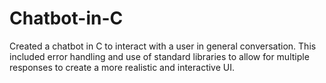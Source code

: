 # Chatbot-in-C
Created a chatbot in C to interact with a user in general conversation. This included error handling and use of standard libraries to allow for multiple responses to create a more realistic and interactive UI.
